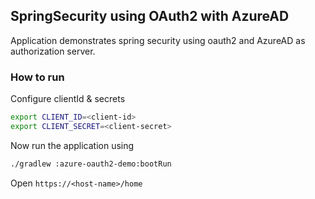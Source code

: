 ## SpringSecurity using OAuth2 with AzureAD

Application demonstrates spring security using oauth2 and AzureAD as authorization server.

### How to run
Configure clientId & secrets

```bash
export CLIENT_ID=<client-id>
export CLIENT_SECRET=<client-secret>
```

Now run the application using

```bash
./gradlew :azure-oauth2-demo:bootRun
```

Open `https://<host-name>/home`